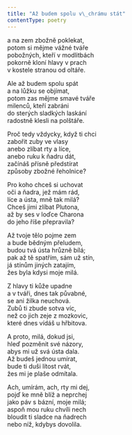 ```yaml
---
title: "Až budem spolu v\_chrámu stát"
contentType: poetry
---
```


<section>

a na zem zbožně poklekat,  
potom si mějme vážné tváře  
pobožných, kteří v modlitbách  
pokorně kloní hlavy v prach  
v kostele stranou od oltáře.

</section>

<section>

Ale až budem spolu spát  
a na lůžku se objímat,  
potom zas mějme smavé tváře  
milenců, kteří zabráni  
do sterých sladkých laskání  
radostně klesli na polštáře.

</section>

<section>

Proč tedy vždycky, když ti chci  
zabořit zuby ve vlasy  
anebo zlíbat rty a líce,  
anebo ruku k ňadru dát,  
začínáš přísně předstírat  
způsoby zbožné řeholnice?

</section>

<section>

Pro koho chceš si uchovat  
oči a ňadra, jež mám rád,  
líce a ústa, mně tak milá?  
Chceš jimi zlíbat Plutona,  
až by ses v loďce Charona  
do jeho říše přepravila?

</section>

<section>

Až tvoje tělo pojme zem  
a bude bědným přeludem,  
budou tvá ústa hrůzně bílá;  
pak až tě spatřím, sám už stín,  
já stínům jiných zatajím,  
žes byla kdysi moje milá.

</section>

<section>

Z hlavy ti kůže upadne  
a v tváři, dnes tak půvabné,  
se ani žilka neuchová.  
Zubů ti zbude sotva víc,  
než co jich zeje z mozkovic,  
které dnes vídáš u hřbitova.

</section>

<section>

A proto, milá, dokud jsi,  
hleď pozměnit své názory,  
abys mi už svá ústa dala.  
Až budeš jednou umírat,  
bude ti duši lítost rvát,  
žes mi je plaše odmítala.

</section>

<section>

Ach, umírám, ach, rty mi dej,  
pojď ke mně blíž a neprchej  
jako páv s bázní, moje milá;  
aspoň mou ruku chvíli nech  
bloudit ti sladce na ňadrech  
nebo níž, kdybys dovolila.

</section>

